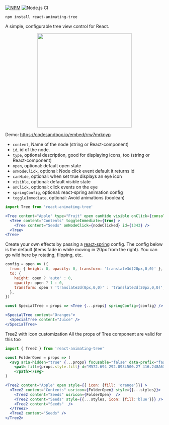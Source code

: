 [![NPM](https://img.shields.io/npm/v/react-animating-tree.svg)](https://www.npmjs.com/package/react-animating-tree)
![Node.js CI](https://github.com/DimuthRuwantha/react-animating-tree/workflows/Node.js%20CI/badge.svg?branch=master)

    npm install react-animating-tree

A simple, configurable tree view control for React.

<p align="middle">
  <img src="assets/tree.gif" width="300" />
</p>

Demo: https://codesandbox.io/embed/rrw7mrknyp

* `content`, Name of the node (string or React-component)
* `id`, id of the node.
* `type`, optional description, good for displaying icons, too (string or React-component)
* `open`, optional: default open state
* `onNodeClick`, optional: Node click event default it returns id
* `canHide`, optional: when set true displays an eye icon
* `visible`, optional: default visible state
* `onClick`, optional: click events on the eye
* `springConfig`, optional: react-spring animation config
* `toggleImmediate`, optional: Avoid animations (boolean)

```jsx
import Tree from 'react-animating-tree'

<Tree content="Apple" type="Fruit" open canHide visible onClick={console.log}>
  <Tree content="Contents" toggleImmediate={true} >
    <Tree content="Seeds" onNodeClick={nodeClicked} id={1343} />
  <Tree>
<Tree>
```

Create your own effects by passing a [react-spring](https://github.com/drcmda/react-spring/) config. The config below is the default (items fade in while moving in 20px from the right). You can go wild here by rotating, flipping, etc.

```jsx
config = open => ({
  from: { height: 0, opacity: 0, transform: 'translate3d(20px,0,0)' },
  to: {
    height: open ? 'auto' : 0,
    opacity: open ? 1 : 0,
    transform: open ? 'translate3d(0px,0,0)' : 'translate3d(20px,0,0)',
  },
})

const SpecialTree = props => <Tree {...props} springConfig={config} />

<SpecialTree content="Oranges">
  <SpecialTree content="Juice" />
</SpecialTree>
```
Tree2 with icon customization
All the props of Tree component are valid for this too
```jsx
import { Tree2 } from 'react-animating-tree'

const FolderOpen = props => (
  <svg aria-hidden="true" {...props} focusable="false" data-prefix="fas" data-icon="folder-open" class="svg-inline--fa fa-folder-open fa-w-18" role="img" xmlns="http://www.w3.org/2000/svg" viewBox="0 0 576 512">
    <path fill={props.style.fill} d="M572.694 292.093L500.27 416.248A63.997 63.997 0 0 1 444.989 448H45.025c-18.523 0-30.064-20.093-20.731-36.093l72.424-124.155A64 64 0 0 1 152 256h399.964c18.523 0 30.064 20.093 20.73 36.093zM152 224h328v-48c0-26.51-21.49-48-48-48H272l-64-64H48C21.49 64 0 85.49 0 112v278.046l69.077-118.418C86.214 242.25 117.989 224 152 224z">
    </path></svg>
)

<Tree2 content="Apple" open style={{ icon: {fill: 'orange'}}} >
  <Tree2 content="Contents" usricon={FolderOpen} style={{...styles}}> 
    <Tree2 content="Seeds" usricon={FolderOpen}  />
    <Tree2 content="Seeds" style={{...styles, icon: {fill:'blue'}}} />
    <Tree2 content="Seeds"  />
  </Tree2>
  <Tree2 content="Seeds" />
</Tree2>
```